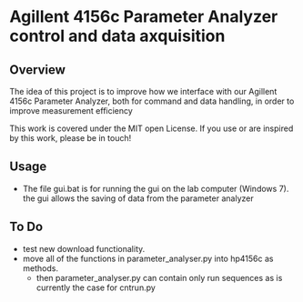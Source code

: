 # Agillent 4156c Parameter Analyzer control and data axquisition


## Overview


The idea of this project is to improve how we interface with our
Agillent 4156c Parameter Analyzer, both for command and data handling, in order
to improve measurement efficiency

This work is covered under the MIT open License. If you use or are inspired by this work, please be in touch!

## Usage

* The file gui.bat is for running the gui on the lab computer (Windows 7).
the gui allows the saving of data from the parameter analyzer




## To Do
- test new download functionality.
- move all of the functions in parameter_analyser.py into hp4156c as methods.
    - then parameter_analyser.py can contain only run sequences as is currently the case for cntrun.py

